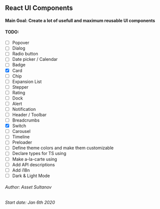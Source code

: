 ## React UI Components

#### Main Goal: Create a lot of usefull and maximum reusable UI components

#### TODO:
- [ ] Popover
- [ ] Dialog
- [ ] Radio button
- [ ] Date picker / Calendar
- [ ] Badge
- [X] Card
- [ ] Chip
- [ ] Expansion List
- [ ] Stepper
- [ ] Rating
- [ ] Dock
- [ ] Alert
- [ ] Notification
- [ ] Header / Toolbar
- [ ] Breadcrumbs
- [X] Switch
- [ ] Carousel
- [ ] Timeline
- [ ] Preloader
- [ ] Define theme colors and make them customizable
- [ ] Declare types for TS using
- [ ] Make a-la-carte using 
- [ ] Add API descriptions
- [ ] Add i18n
- [ ] Dark & Light Mode

###### Author: Asset Sultanov
###### Start date: Jan 6th 2020